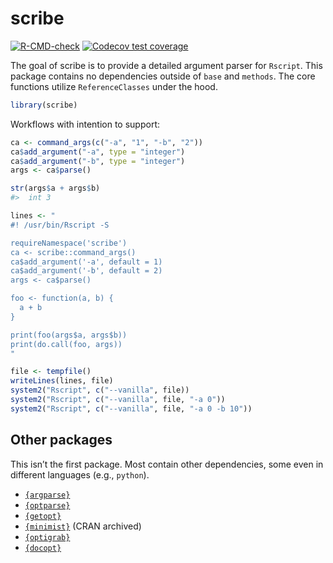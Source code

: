 
<!-- README.md is generated from README.Rmd. Please edit that file -->

# scribe

<!-- badges: start -->

[![R-CMD-check](https://github.com/jmbarbone/scribe/actions/workflows/R-CMD-check.yaml/badge.svg)](https://github.com/jmbarbone/scribe/actions/workflows/R-CMD-check.yaml)
[![Codecov test
coverage](https://codecov.io/gh/jmbarbone/scribe/branch/main/graph/badge.svg)](https://app.codecov.io/gh/jmbarbone/scribe?branch=main)
<!-- badges: end -->

The goal of scribe is to provide a detailed argument parser for
`Rscript`. This package contains no dependencies outside of `base` and
`methods`. The core functions utilize `ReferenceClasses` under the hood.

``` r
library(scribe)
```

Workflows with intention to support:

``` r
ca <- command_args(c("-a", "1", "-b", "2"))
ca$add_argument("-a", type = "integer")
ca$add_argument("-b", type = "integer")
args <- ca$parse()

str(args$a + args$b)
#>  int 3
```

``` r
lines <- "
#! /usr/bin/Rscript -S

requireNamespace('scribe')
ca <- scribe::command_args()
ca$add_argument('-a', default = 1)
ca$add_argument('-b', default = 2)
args <- ca$parse()

foo <- function(a, b) {
  a + b
}

print(foo(args$a, args$b))
print(do.call(foo, args))
"

file <- tempfile()
writeLines(lines, file)
system2("Rscript", c("--vanilla", file))
system2("Rscript", c("--vanilla", file, "-a 0"))
system2("Rscript", c("--vanilla", file, "-a 0 -b 10"))
```

## Other packages

This isn’t the first package. Most contain other dependencies, some even
in different languages (e.g., `python`).

- [`{argparse}`](https://github.com/trevorld/r-argparse)
- [`{optparse}`](https://github.com/trevorld/r-optparse)
- [`{getopt}`](https://github.com/trevorld/r-getopt)
- [`{minimist}`](https://github.com/jeroen/minimist) (CRAN archived)
- [`{optigrab}`](https://github.com/decisionpatterns/optigrab)
- [`{docopt}`](https://github.com/docopt/docopt.R)
